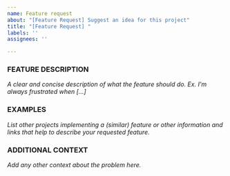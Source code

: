 ```yaml
---
name: Feature request
about: "[Feature Request] Suggest an idea for this project"
title: "[Feature Request] "
labels: ''
assignees: ''

---
```


<!-- Thanks for reporting a problem for this project. READ THIS FIRST:

DO NOT DELETE ANY TEXT from this template! Otherwise the issue will be auto-closed.

This issue template is meant to ASK FOR NEW FEATURES ONLY

Please take a few minutes to complete the requested information below.
Our ability to provide assistance is greatly hampered without it.

-->

### FEATURE DESCRIPTION
_A clear and concise description of what the feature should do. Ex. I'm always frustrated when
[...]_


### EXAMPLES
_List other projects implementing a (similar) feature or other information and links that help to
describe your requested feature._


### ADDITIONAL CONTEXT
_Add any other context about the problem here._
